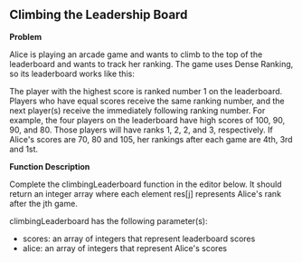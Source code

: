 ## Climbing the Leadership Board

**Problem**

Alice is playing an arcade game and wants to climb to the top of the leaderboard and wants to track her ranking. The game uses Dense Ranking, so its leaderboard works like this:

The player with the highest score is ranked number 1 on the leaderboard.
Players who have equal scores receive the same ranking number, and the next player(s) receive the immediately following ranking number.
For example, the four players on the leaderboard have high scores of 100, 90, 90, and 80. Those players will have ranks 1, 2, 2, and 3, respectively. If Alice's scores are 70, 80 and 105, her rankings after each game are 4th, 3rd and 1st.

**Function Description**

Complete the climbingLeaderboard function in the editor below. It should return an integer array where each element res[j] represents Alice's rank after the jth game.

climbingLeaderboard has the following parameter(s):

- scores: an array of integers that represent leaderboard scores
- alice: an array of integers that represent Alice's scores